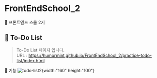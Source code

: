 # FrontEndSchool_2
🦁 프론트엔드 스쿨 2기
<br>

## 📌 To-Do List
> To-Do List 페이지 입니다. <br>
> URL : https://humormint.github.io/FrontEndSchool_2/practice-todo-list/index.html <br>

🧷 기능 
![todo-list2](https://user-images.githubusercontent.com/93469760/161381413-9194315f-cd56-4725-8618-3b78a7eff4ab.gif){width:"160" height:"100"}
